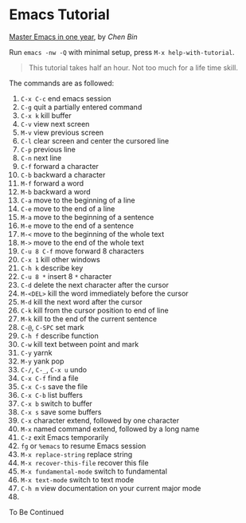 # Emacs Tutorial

[Master Emacs in one year](https://github.com/redguardtoo/mastering-emacs-in-one-year-guide/blob/master/guide-en.org), by *Chen Bin*

Run `emacs -nw -Q` with minimal setup, press `M-x help-with-tutorial`.

> This tutorial takes half an hour. Not too much for a life time skill.

The commands are as followed:

1. `C-x C-c` end emacs session
2. `C-g` quit a partially entered command
3. `C-x k` kill buffer
4. `C-v` view next screen
5. `M-v` view previous screen
6. `C-l` clear screen and center the cursored line
7. `C-p` previous line
8. `C-n` next line
9. `C-f` forward a character
10. `C-b` backward a character
11. `M-f` forward a word
12. `M-b` backward a word
13. `C-a` move to the beginning of a line
14. `C-e` move to the end of a line
15. `M-a` move to the beginning of a sentence
16. `M-e` move to the end of a sentence
17. `M-<` move to the beginning of the whole text
18. `M->` move to the end of the whole text
19. `C-u 8 C-f` move forward 8 characters
20. `C-x 1` kill other windows
21. `C-h k` describe key
22. `C-u 8 *` insert 8 `*` character
23. `C-d` delete the next character after the cursor
24. `M-<DEL>` kill the word immediately before the cursor
25. `M-d` kill the next word after the cursor
26. `C-k` kill from the cursor position to end of line
27. `M-k` kill to the end of the current sentence
28. `C-@`, `C-SPC` set mark
29. `C-h f` describe function
30. `C-w` kill text between point and mark
31. `C-y` yarnk
32. `M-y` yank pop
33. `C-/`, `C-_`, `C-x u` undo
34. `C-x C-f` find a file
35. `C-x C-s` save the file
36. `C-x C-b` list buffers
37. `C-x b` switch to buffer
38. `C-x s` save some buffers
39. `C-x` character extend, followed by one character
40. `M-x` named command extend, followed by a long name
41. `C-z` exit Emacs temporarily
42. `fg` or `%emacs` to resume Emacs session
43. `M-x replace-string` replace string
44. `M-x recover-this-file` recover this file
45. `M-x fundamental-mode` switch to fundamental
46. `M-x text-mode` switch to text mode
47. `C-h m` view documentation on your current major mode
48.

To Be Continued

